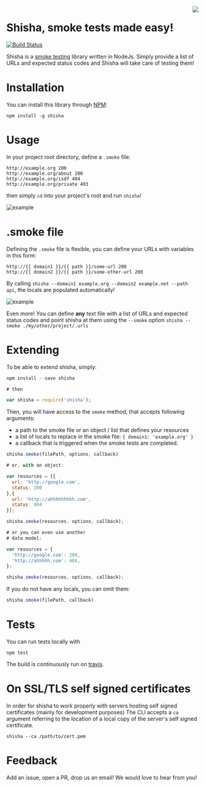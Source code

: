 <img align="right" src="https://raw.githubusercontent.com/namshi/shisha/master/bin/images/shisha.png?token=328420__eyJzY29wZSI6IlJhd0Jsb2I6bmFtc2hpL3NoaXNoYS9tYXN0ZXIvYmluL2ltYWdlcy9zaGlzaGEucG5nIiwiZXhwaXJlcyI6MTQwOTMzNTU4Mn0%3D--d1d9d95754c28d8e33237e0f43454573e6da21ee" />

# Shisha, smoke tests made easy!

[![Build Status](https://travis-ci.org/namshi/shisha.svg?branch=master)](https://travis-ci.org/namshi/shisha)

Shisha is a [smoke testing](http://en.wikipedia.org/wiki/Smoke_testing)
library written in NodeJs. Simply provide a list of URLs and expected
status codes and Shisha will take care of testing them!

# Installation

You can install this library through [NPM](https://www.npmjs.org/package/shisha):

```
npm install -g shisha
```

# Usage

In your project root directory, define a `.smoke` file:

```
http://example.org 200
http://example.org/about 200
http://example.org/isdf 404
http://example.org/private 403
```

then simply `cd` into your project's root and run `shisha`!

![example](https://raw.githubusercontent.com/namshi/shisha/master/bin/images/shisha-ok.png?token=328420__eyJzY29wZSI6IlJhd0Jsb2I6bmFtc2hpL3NoaXNoYS9tYXN0ZXIvYmluL2ltYWdlcy9zaGlzaGEtb2sucG5nIiwiZXhwaXJlcyI6MTQwOTMzOTQ5OX0%3D--b6bc6ac2f28e0d206736af23dcf4fcf4bcf138db)

# .smoke file

Defining the `.smoke` file is flexible, you can define your URLs with
variables in this form:

```
http://{{ domain1 }}/{{ path }}/some-url 200
http://{{ domain2 }}/{{ path }}/some-other-url 200
```

By calling `shisha --domain1 example.org --domain2 example.net --path api`, the locals are
populated automatically!

![example](https://raw.githubusercontent.com/namshi/shisha/master/bin/images/shisha-locals.png?token=328420__eyJzY29wZSI6IlJhd0Jsb2I6bmFtc2hpL3NoaXNoYS9tYXN0ZXIvYmluL2ltYWdlcy9zaGlzaGEtbG9jYWxzLnBuZyIsImV4cGlyZXMiOjE0MDkzNDExMTd9--782a2508a57d290a0c3c66124ddf52c59810a098)

Even more! You can define **any** text file with a list of URLs and expected status codes
and point shisha at them using the `--smoke` option `shisha --smoke ./my/other/project/.urls`

# Extending

To be able to extend shisha, simply:

``` javascript
npm install --save shisha

# then

var shisha = require('shisha');
```

Then, you will have access to the `smoke` method, that accepts following arguments:

* a path to the smoke file or an object / list that defines your resources
* a list of locals to replace in the smoke file: `{ domain1: 'example.org' }`
* a callback that is triggered when the smoke tests are completed.

``` javascript
shisha.smoke(filePath, options, callback)

# or, with an object:

var resources = [{
  url: 'http://google.com',
  status: 200
},{
  url: 'http://ahhhhhhhhh.com',
  status: 404
}];

shisha.smoke(resources, options, callback);

# or you can even use another
# data model:

var resources = {
  'http://google.com': 200,
  'http://ahhhhh.com': 404,
};

shisha.smoke(resources, options, callback);
```

If you do not have any locals, you can omit them:

``` javascript
shisha.smoke(filePath, callback)
```

# Tests

You can run tests locally with

```
npm test
```

The build is continuously run on [travis](https://travis-ci.org/namshi/shisha).

# On SSL/TLS self signed certificates

In order for shisha to work properly with servers hosting self signed certificates (mainly for development purposes)
The CLI accepts a `ca` argument referring to the location of a local copy of the server's self signed certificate.

```
shisha --ca /path/to/cert.pem
```

# Feedback

Add an issue, open a PR, drop us an email! We would love to hear from you!
